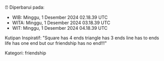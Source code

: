 ⏰ Diperbarui pada:
- WIB: Minggu, 1 Desember 2024 02.18.39 UTC
- WITA: Minggu, 1 Desember 2024 03.18.39 UTC
- WIT: Minggu, 1 Desember 2024 04.18.39 UTC

Kutipan Inspiratif:
"Square has 4 ends triangle has 3 ends line has to ends life has one end but our friendship has no end!!!"


Kategori: friendship

